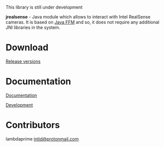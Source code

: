 This library is still under development

**jrealsense** - Java module which allows to interact with Intel RealSense cameras. It is based on [Java FFM](https://docs.oracle.com/en/java/javase/19/core/foreign-function-and-memory-api.html) and so, it does not require any additional JNI libraries in the system.

# Download

[Release versions](jrealsense/release/CHANGELOG.md)

# Documentation

[Documentation](http://portal2.atwebpages.com/jrealsense)

[Development](DEVELOPMENT.md)

# Contributors

lambdaprime <intid@protonmail.com>
